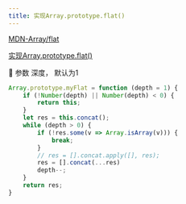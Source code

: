 ```yaml
---
title: 实现Array.prototype.flat()
---
```



[MDN-Array/flat](https://developer.mozilla.org/zh-CN/docs/Web/JavaScript/Reference/Global_Objects/Array/flat)

[实现Array.prototype.flat()](https://bigfrontend.dev/zh/problem/implement-Array-prototype.flat)

📢 参数 深度， 默认为1

```js
Array.prototype.myFlat = function (depth = 1) {
    if (!Number(depth) || Number(depth) < 0) {
        return this;
    }
    let res = this.concat();
    while (depth > 0) {
        if (!res.some(v => Array.isArray(v))) {
            break;
        }
        // res = [].concat.apply([], res);
        res = [].concat(...res)
        depth--;
    }
    return res;
}
```
